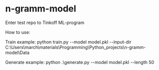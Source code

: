 # n-gramm-model
Enter test repo to Tinkoff ML-program

How to use:

Train example:
python train.py --model model.pkl --input-dir C:\Users\march\materials\Programming\Python_projects\n-gramm-model\Data

Generate example:
python .\generate.py --model model.pkl  --length 50
